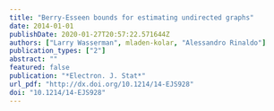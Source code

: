 ```yaml
---
title: "Berry-Esseen bounds for estimating undirected graphs"
date: 2014-01-01
publishDate: 2020-01-27T20:57:22.571644Z
authors: ["Larry Wasserman", mladen-kolar, "Alessandro Rinaldo"]
publication_types: ["2"]
abstract: ""
featured: false
publication: "*Electron. J. Stat*"
url_pdf: "http://dx.doi.org/10.1214/14-EJS928"
doi: "10.1214/14-EJS928"
---
```

